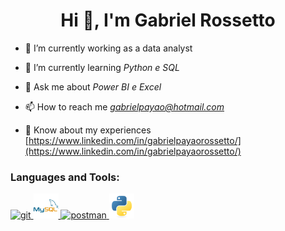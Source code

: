 <h1 align="center">Hi 👋, I'm Gabriel Rossetto</h1>

- 🔭 I’m currently working as a data analyst

- 🌱 I’m currently learning *Python e SQL*

- 💬 Ask me about *Power BI e Excel*

- 📫 How to reach me *gabrielpayao@hotmail.com*

- 📄 Know about my experiences [https://www.linkedin.com/in/gabrielpayaorossetto/](https://www.linkedin.com/in/gabrielpayaorossetto/)

<h3 align="left">Languages and Tools:</h3>
<p align="left"> <a href="https://git-scm.com/" target="_blank" rel="noreferrer"> <img src="https://www.vectorlogo.zone/logos/git-scm/git-scm-icon.svg" alt="git" width="40" height="40"/> </a> <a href="https://www.mysql.com/" target="_blank" rel="noreferrer"> <img src="https://raw.githubusercontent.com/devicons/devicon/master/icons/mysql/mysql-original-wordmark.svg" alt="mysql" width="40" height="40"/> </a> <a href="https://postman.com" target="_blank" rel="noreferrer"> <img src="https://www.vectorlogo.zone/logos/getpostman/getpostman-icon.svg" alt="postman" width="40" height="40"/> </a> <a href="https://www.python.org" target="_blank" rel="noreferrer"> <img src="https://raw.githubusercontent.com/devicons/devicon/master/icons/python/python-original.svg" alt="python" width="40" height="40"/> </a>
